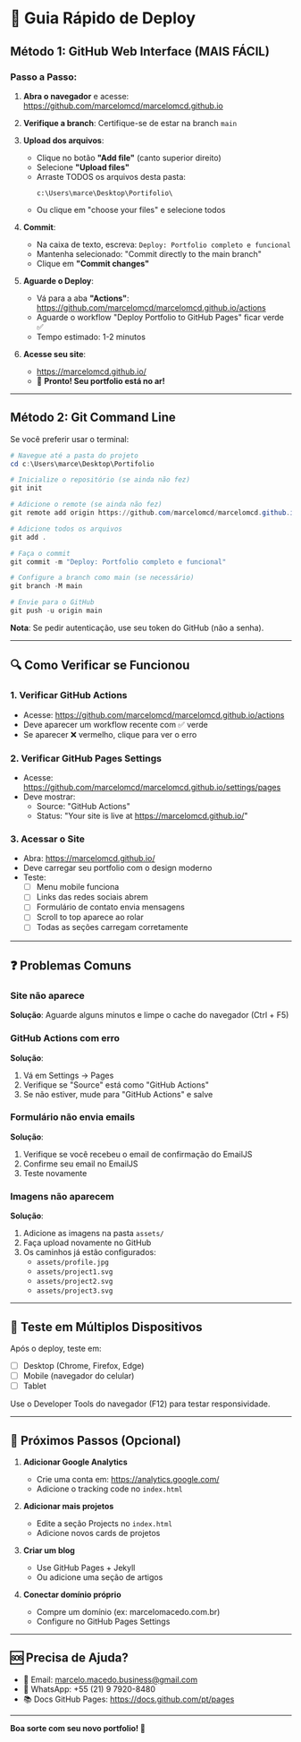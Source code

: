 # 🚀 Guia Rápido de Deploy

## Método 1: GitHub Web Interface (MAIS FÁCIL)

### Passo a Passo:

1. **Abra o navegador** e acesse: https://github.com/marcelomcd/marcelomcd.github.io

2. **Verifique a branch**: Certifique-se de estar na branch `main`

3. **Upload dos arquivos**:

   - Clique no botão **"Add file"** (canto superior direito)
   - Selecione **"Upload files"**
   - Arraste TODOS os arquivos desta pasta:
     ```
     c:\Users\marce\Desktop\Portifolio\
     ```
   - Ou clique em "choose your files" e selecione todos

4. **Commit**:

   - Na caixa de texto, escreva: `Deploy: Portfolio completo e funcional`
   - Mantenha selecionado: "Commit directly to the main branch"
   - Clique em **"Commit changes"**

5. **Aguarde o Deploy**:

   - Vá para a aba **"Actions"**: https://github.com/marcelomcd/marcelomcd.github.io/actions
   - Aguarde o workflow "Deploy Portfolio to GitHub Pages" ficar verde ✅
   - Tempo estimado: 1-2 minutos

6. **Acesse seu site**:
   - https://marcelomcd.github.io/
   - 🎉 **Pronto! Seu portfolio está no ar!**

---

## Método 2: Git Command Line

Se você preferir usar o terminal:

```powershell
# Navegue até a pasta do projeto
cd c:\Users\marce\Desktop\Portifolio

# Inicialize o repositório (se ainda não fez)
git init

# Adicione o remote (se ainda não fez)
git remote add origin https://github.com/marcelomcd/marcelomcd.github.io.git

# Adicione todos os arquivos
git add .

# Faça o commit
git commit -m "Deploy: Portfolio completo e funcional"

# Configure a branch como main (se necessário)
git branch -M main

# Envie para o GitHub
git push -u origin main
```

**Nota**: Se pedir autenticação, use seu token do GitHub (não a senha).

---

## 🔍 Como Verificar se Funcionou

### 1. Verificar GitHub Actions

- Acesse: https://github.com/marcelomcd/marcelomcd.github.io/actions
- Deve aparecer um workflow recente com ✅ verde
- Se aparecer ❌ vermelho, clique para ver o erro

### 2. Verificar GitHub Pages Settings

- Acesse: https://github.com/marcelomcd/marcelomcd.github.io/settings/pages
- Deve mostrar:
  - Source: "GitHub Actions"
  - Status: "Your site is live at https://marcelomcd.github.io/"

### 3. Acessar o Site

- Abra: https://marcelomcd.github.io/
- Deve carregar seu portfolio com o design moderno
- Teste:
  - [ ] Menu mobile funciona
  - [ ] Links das redes sociais abrem
  - [ ] Formulário de contato envia mensagens
  - [ ] Scroll to top aparece ao rolar
  - [ ] Todas as seções carregam corretamente

---

## ❓ Problemas Comuns

### Site não aparece

**Solução**: Aguarde alguns minutos e limpe o cache do navegador (Ctrl + F5)

### GitHub Actions com erro

**Solução**:

1. Vá em Settings → Pages
2. Verifique se "Source" está como "GitHub Actions"
3. Se não estiver, mude para "GitHub Actions" e salve

### Formulário não envia emails

**Solução**:

1. Verifique se você recebeu o email de confirmação do EmailJS
2. Confirme seu email no EmailJS
3. Teste novamente

### Imagens não aparecem

**Solução**:

1. Adicione as imagens na pasta `assets/`
2. Faça upload novamente no GitHub
3. Os caminhos já estão configurados:
   - `assets/profile.jpg`
   - `assets/project1.svg`
   - `assets/project2.svg`
   - `assets/project3.svg`

---

## 📱 Teste em Múltiplos Dispositivos

Após o deploy, teste em:

- [ ] Desktop (Chrome, Firefox, Edge)
- [ ] Mobile (navegador do celular)
- [ ] Tablet

Use o Developer Tools do navegador (F12) para testar responsividade.

---

## 🎯 Próximos Passos (Opcional)

1. **Adicionar Google Analytics**

   - Crie uma conta em: https://analytics.google.com/
   - Adicione o tracking code no `index.html`

2. **Adicionar mais projetos**

   - Edite a seção Projects no `index.html`
   - Adicione novos cards de projetos

3. **Criar um blog**

   - Use GitHub Pages + Jekyll
   - Ou adicione uma seção de artigos

4. **Conectar domínio próprio**
   - Compre um domínio (ex: marcelomacedo.com.br)
   - Configure no GitHub Pages Settings

---

## 🆘 Precisa de Ajuda?

- 📧 Email: marcelo.macedo.business@gmail.com
- 💬 WhatsApp: +55 (21) 9 7920-8480
- 📚 Docs GitHub Pages: https://docs.github.com/pt/pages

---

**Boa sorte com seu novo portfolio! 🚀**
